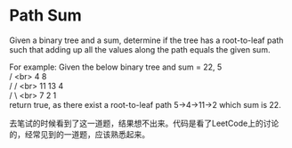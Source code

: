 Path Sum 
==
Given a binary tree and a sum, determine if the tree has a root-to-leaf path such that adding up all the values along the path equals the given sum.

For example:
Given the below binary tree and sum = 22,
              5 <br>
             / \<br>
            4   8<br>
           /   / \<br>
          11  13  4<br>
         /  \      \<br>
        7    2      1<br>
return true, as there exist a root-to-leaf path 5->4->11->2 which sum is 22.

去笔试的时候看到了这一道题，结果想不出来。代码是看了LeetCode上的讨论的，经常见到的一道题，应该熟悉起来。
